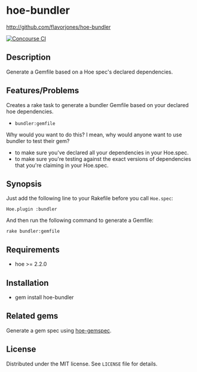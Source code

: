 # hoe-bundler

http://github.com/flavorjones/hoe-bundler

[![Concourse CI](https://ci.nokogiri.org/api/v1/teams/nokogiri-core/pipelines/hoe-bundler/jobs/ruby-2.5/badge)](https://ci.nokogiri.org/teams/nokogiri-core/pipelines/hoe-bundler)


## Description

Generate a Gemfile based on a Hoe spec's declared dependencies.


## Features/Problems

Creates a rake task to generate a bundler Gemfile based on your declared hoe dependencies.

* `bundler:gemfile`

Why would you want to do this? I mean, why would anyone want to use bundler to test their gem?

* to make sure you've declared all your dependencies in your Hoe.spec.
* to make sure you're testing against the exact versions of dependencies that you're claiming in your Hoe.spec.


## Synopsis

Just add the following line to your Rakefile before you call `Hoe.spec`:

    Hoe.plugin :bundler

And then run the following command to generate a Gemfile:

    rake bundler:gemfile


## Requirements

* hoe >= 2.2.0


## Installation

* gem install hoe-bundler


## Related gems

Generate a gem spec using [hoe-gemspec](http://github.com/flavorjones/hoe-gemspec).


## License

Distributed under the MIT license. See `LICENSE` file for details.
